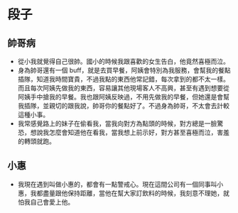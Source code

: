 # 段子

## 帥哥病

- 從小我就覺得自己很帥。國小的時候我跟喜歡的女生告白，他竟然喜極而泣。
- 身為帥哥還有一個 buff，就是去買早餐，阿姨會特別為我服務，會幫我的餐點插隊，知道我時間寶貴，不過我點的東西他常記錯，每次拿到的都不太一樣。而且每次阿姨先做我的東西，容易讓其他現場客人不高興，甚至有遇到想要從阿姨手中搶我的早餐。我也跟阿姨反映過，不用先做我的早餐，但她還是會幫我插隊，並親切的跟我說，帥哥你的餐點好了。不過身為帥哥，不太會去計較這種小事。
- 我常感覺路上的妹子在偷看我，當我向對方為點頭的時候，對方總是一臉驚恐，想說我怎麼會知道他在看我，當我想上前示好，對方甚至喜極而泣，害羞的轉頭就跑。

## 小惠

- 我現在遇到叫做小惠的，都會有一點警戒心。現在這間公司有一個同事叫小惠，我都盡量跟他保持距離，當他在幫大家訂飲料的時候，我刻意不理她，就怕我自己會愛上他。